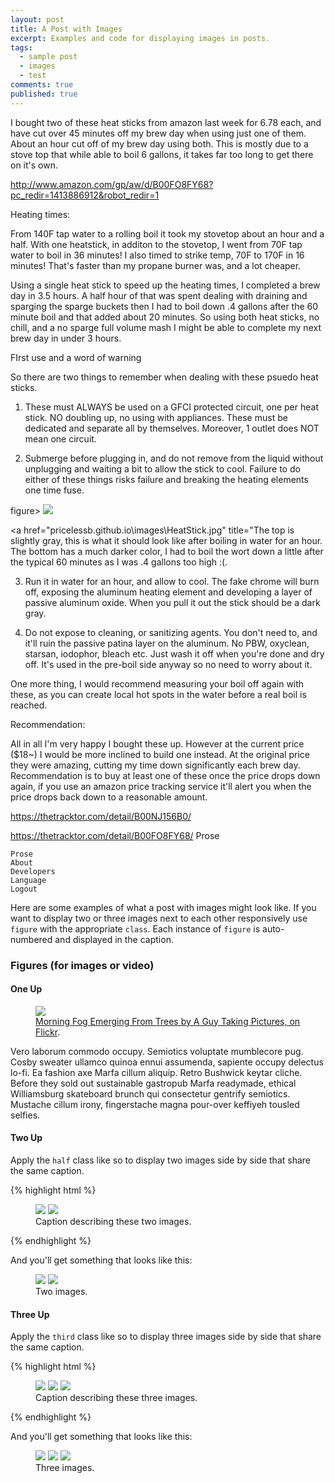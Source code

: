 ```yaml
---
layout: post
title: A Post with Images
excerpt: Examples and code for displaying images in posts.
tags: 
  - sample post
  - images
  - test
comments: true
published: true
---
```



I bought two of these heat sticks from amazon last week for 6.78 each, and have cut over 45 minutes off my brew day when using just one of them. About an hour cut off of my brew day using both. This is mostly due to a stove top that while able to boil 6 gallons, it takes far too long to get there on it's own.

http://www.amazon.com/gp/aw/d/B00FO8FY68?pc_redir=1413886912&robot_redir=1

Heating times:

From 140F tap water to a rolling boil it took my stovetop about an hour and a half. With one heatstick, in additon to the stovetop, I went from 70F tap water to boil in 36 minutes! I also timed to strike temp, 70F to 170F in 16 minutes! That's faster than my propane burner was, and a lot cheaper.

Using a single heat stick to speed up the heating times, I completed a brew day in 3.5 hours. A half hour of that was spent dealing with draining and sparging the sparge buckets then I had to boil down .4 gallons after the 60 minute boil and that added about 20 minutes. So using both heat sticks, no chill, and a no sparge full volume mash I might be able to complete my next brew day in under 3 hours.

FIrst use and a word of warning

So there are two things to remember when dealing with these psuedo heat sticks.

1) These must ALWAYS be used on a GFCI protected circuit, one per heat stick. NO doubling up, no using with appliances. These must be dedicated and separate all by themselves. Moreover, 1 outlet does NOT mean one circuit.

2) Submerge before plugging in, and do not remove from the liquid without unplugging and waiting a bit to allow the stick to cool. Failure to do either of these things risks failure and breaking the heating elements one time fuse.

figure>
	<a href="pricelessb.github.io\images\HeatStick.jpg"><img src="pricelessb.github.io\images\HeatStick.jpg"></a>
	<figcaption><a href="pricelessb.github.io\images\HeatStick.jpg" title="The top is slightly gray, this is what it should look like after boiling in water for an hour. The bottom has a much darker color, I had to boil the wort down a little after the typical 60 minutes as I was .4 gallons too high :(</a>.</figcaption>
</figure>

3) Run it in water for an hour, and allow to cool. The fake chrome will burn off, exposing the aluminum heating element and developing a layer of passive aluminum oxide. When you pull it out the stick should be a dark gray.

4) Do not expose to cleaning, or sanitizing agents. You don't need to, and it'll ruin the passive patina layer on the aluminum. No PBW, oxyclean, starsan, iodophor, bleach etc. Just wash it off when you're done and dry off. It's used in the pre-boil side anyway so no need to worry about it.

One more thing, I would recommend measuring your boil off again with these, as you can create local hot spots in the water before a real boil is reached.

Recommendation:

All in all I'm very happy I bought these up. However at the current price ($18~) I would be more inclined to build one instead. At the original price they were amazing, cutting my time down significantly each brew day. Recommendation is to buy at least one of these once the price drops down again, if you use an amazon price tracking service it'll alert you when the price drops back down to a reasonable amount.

https://thetracktor.com/detail/B00NJ156B0/

https://thetracktor.com/detail/B00FO8FY68/
Prose

    Prose
    About
    Developers
    Language
    Logout


Here are some examples of what a post with images might look like. If you want to display two or three images next to each other responsively use `figure` with the appropriate `class`. Each instance of `figure` is auto-numbered and displayed in the caption.

### Figures (for images or video)

#### One Up

<figure>
	<a href="http://farm9.staticflickr.com/8426/7758832526_cc8f681e48_b.jpg"><img src="http://farm9.staticflickr.com/8426/7758832526_cc8f681e48_c.jpg"></a>
	<figcaption><a href="http://www.flickr.com/photos/80901381@N04/7758832526/" title="Morning Fog Emerging From Trees by A Guy Taking Pictures, on Flickr">Morning Fog Emerging From Trees by A Guy Taking Pictures, on Flickr</a>.</figcaption>
</figure>

Vero laborum commodo occupy. Semiotics voluptate mumblecore pug. Cosby sweater ullamco quinoa ennui assumenda, sapiente occupy delectus lo-fi. Ea fashion axe Marfa cillum aliquip. Retro Bushwick keytar cliche. Before they sold out sustainable gastropub Marfa readymade, ethical Williamsburg skateboard brunch qui consectetur gentrify semiotics. Mustache cillum irony, fingerstache magna pour-over keffiyeh tousled selfies.

#### Two Up

Apply the `half` class like so to display two images side by side that share the same caption.

{% highlight html %}
<figure class="half">
    <a href="/images/image-filename-1-large.jpg"><img src="/images/image-filename-1.jpg"></a>
    <a href="/images/image-filename-2-large.jpg"><img src="/images/image-filename-2.jpg"></a>
    <figcaption>Caption describing these two images.</figcaption>
</figure>
{% endhighlight %}

And you'll get something that looks like this:

<figure class="half">
	<a href="http://placehold.it/1200x600.JPG"><img src="http://placehold.it/600x300.jpg"></a>
	<a href="http://placehold.it/1200x600.jpeg"><img src="http://placehold.it/600x300.jpg"></a>
	<figcaption>Two images.</figcaption>
</figure>

#### Three Up

Apply the `third` class like so to display three images side by side that share the same caption.

{% highlight html %}
<figure class="third">
	<img src="/images/image-filename-1.jpg">
	<img src="/images/image-filename-2.jpg">
	<img src="/images/image-filename-3.jpg">
	<figcaption>Caption describing these three images.</figcaption>
</figure>
{% endhighlight %}

And you'll get something that looks like this:

<figure class="third">
	<img src="http://placehold.it/600x300.jpg">
	<img src="http://placehold.it/600x300.jpg">
	<img src="http://placehold.it/600x300.jpg">
	<figcaption>Three images.</figcaption>
</figure>